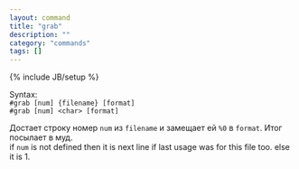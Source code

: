 ```yaml
---
layout: command
title: "grab"
description: ""
category: "commands"
tags: []
---
```

{% include JB/setup %}

Syntax:  
`#grab [num] {filename} [format]`  
`#grab [num] <char> [format]` 

Достает строку номер `num` из `filename` и замещает ей `%0` в `format`. Итог посылает в муд.   
if `num` is not defined then it is next line if last usage was for this file too. else it is 1.
